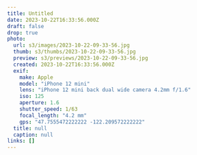 ```yaml
---
title: Untitled
date: 2023-10-22T16:33:56.000Z
draft: false
drop: true
photo:
  url: s3/images/2023-10-22-09-33-56.jpg
  thumb: s3/thumbs/2023-10-22-09-33-56.jpg
  preview: s3/previews/2023-10-22-09-33-56.jpg
  created: 2023-10-22T16:33:56.000Z
  exif:
    make: Apple
    model: "iPhone 12 mini"
    lens: "iPhone 12 mini back dual wide camera 4.2mm f/1.6"
    iso: 125
    aperture: 1.6
    shutter_speed: 1/63
    focal_length: "4.2 mm"
    gps: "47.7555472222222 -122.209572222222"
  title: null
  caption: null
links: []
---
```

